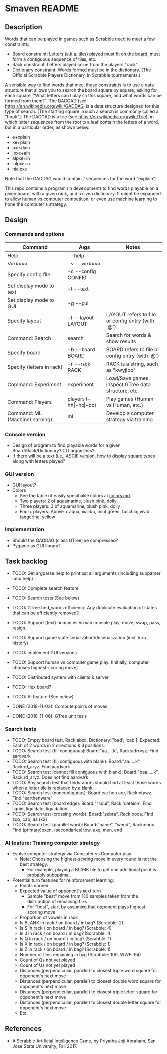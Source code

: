 # Smaven README

## Description
Words that can be played in games such as Scrabble need to meet a few constraints:
* Board constraint: Letters (a.k.a. tiles) played must fit on the board, must form a contiguous sequence of tiles, etc.
* Rack constraint: Letters played come from the players "rack". 
* Dictionary constraint: Words formed must be in the dictionary. (The Official Scrabble Players Dictionary, in Scrabble tournaments.)

A sensible way to find words that meet these constraints is to use a data structure that allows you to search the board square by square, asking for each square, "What letters can I play on this square, and what words can be formed from them?". The DAGGAD (see https://en.wikipedia.org/wiki/GADDAG) is a data structure designed for this type of search. (The starting square in such a search is commonly called a "hook".) The DAGGAD is a trie (see https://en.wikipedia.org/wiki/Trie), in which letter sequences from the root to a leaf contain the letters of a word, but in a particular order, as shown below.
* e+xplain
* xe+plain
* pxe+lain
* lpxe+ain
* alpxe+in
* ialpxe+n
* nialpxe

Note that the GADDAG would contain 7 sequences for the word "explain".

This repo contains a program (in development) to find words playable on a given board, with a given rack, and a given dictionary.
It might be expanded to allow human vs computer competition, or even use machine learning to hone the computer's strategy.

## Design

### Commands and options

| Command                      | Args                   | Notes                                              |
| ---------------------------- | ---------------------- | -------------------------------------------------- |
| Help                         | --help                 |                                                    |
| Verbose                      | -v --verbose           |                                                    |
| Specify config file          | -c --config CONFIG     |                                                    |
| Set display mode to text     | -t --text              |                                                    |
| Set display mode to GUI      | -g --gui               |                                                    |
| Specify layout               | -l --layout LAYOUT     | LAYOUT refers to file or config entry (with '@')   |
| Command: Search              | search                 | Search for words & show results                    |
|   Specify board              |   -b --board BOARD     | BOARD refers to file or config entry (with '@')    |
|   Specify (letters in rack)  |   -r --rack RACK       | RACK is a string, such as "kwyjibo"                |
| Command: Experiment          | experiment             | Load/Save games, inspect GTree data structure, etc.|
| Command: Players             | players (-hh\|-hc\|-cc)| Play games (Human vs Human, etc.)                  |
| Command: ML (MachineLearning)| ml                     | Develop a computer strategy via training           |

### Console version
* Design of program to find playable words for a given Board/Rack/Dictionary? CLI arguments?
* If there will be a text (i.e., ASCII) version, how to display square types along with letters played?

### GUI version
* GUI layout?
* Colors
  * See the table of easily specifiable colors at [colors.md](./colors.md).
  * Two players:   2 of aquamarine, blush pink, dolly
  * Three players: 3 of aquamarine, blush pink, dolly
  * Four+ players: Above + aqua, malibu, mint green, fuschia, vivid tangerine, yellow

### Implementation
* Should the GADDAG (class GTree) be compressed?
* Pygame as GUI library?

## Task backlog
* TODO: Get argparse help to print out all arguments (including subparser cmd help)
* TODO: Complete search feature
* TODO: Search tests (See below)
* TODO: GTree.find_words efficiency. Any duplicate evaluation of states that can be efficiently removed?
* TODO: Support (text) human vs human console play: move, swap, pass, resign.
* TODO: Support game state serialization/deserialization (incl. turn history)
* TODO: Implement GUI versions
* TODO: Support human vs computer game play. (Initially, computer chooses highest-scoring move)
* TODO: Distributed system with clients & server
* TODO: Hex board?
* TODO: AI feature (See below)

* DONE (2018-11-03): Compute points of moves 
* DONE (2018-11-06): GTree unit tests

### Search tests
* TODO: Empty board test. Rack:abcd. Dictionary:['bad', 'cab']. Expected: Each of 2 words in 2 directions & 3 positions.
* TODO: Search test (fill contiguous): Board:"aa.....k", Rack:adrrvyz. Find aardvark
* TODO: Search test (fill contiguous with blank): Board:"aa.....k", Rack:rd_aryz. Find aardvark
* TODO: Search test (cannot fill contiguous with blank): Board:"baa.....k", Rack:rd_aryz. Does not find aardvark
* TODO: Any search test that finds words should find at least those words when a letter tile is replaced by a blank.
* TODO: Search test (noncontiguous): Board:ear.hen.are, Rack:xtywz. Find "earthenware"
* TODO: Search test (board edge): Board:"^liqui", Rack:'dateion'. Find liquid, liquidate, liquidation
* TODO: Search test (crossing words): Board:"zebra", Rack:ooca. Find zoo, cab, aa (x2) 
* TODO: Search test (parallel word): Board:"name", "wend", Rack:enox. Find (primary)oxen, (secondaries)now, axe, men, end

### AI feature: Training computer strategy
* Evolve computer strategy via Computer vs Computer play
  * Note: Choosing the highest-scoring move in every round is not the best strategy.
    * For example, playing a BLANK tile to get one additional point is probably suboptimal.
* Potential turn features for reinforcement learning:
  * Points earned
  * Expected value of opponent's next turn
    * Sample "best" move from 100 samples taken from the distribution of remaining files
    * For "best", start by assuming that opponent plays highest-scoring move
  * Proportion of vowels in rack
  * Is BLANK in rack / on board / in bag? (Scrabble: 2)
  * Is S in rack / on board / in bag? (Scrabble: 4)
  * Is J in rack / on board / in bag? (Scrabble: 1)
  * Is Q in rack / on board / in bag? (Scrabble: 1)
  * Is X in rack / on board / in bag? (Scrabble: 1)
  * Is Z in rack / on board / in bag? (Scrabble: 1)
  * Number of tiles remaining in bag (Scrabble: 100, WWF: 94)
  * Count of Qs not yet played
  * Count of Us not yet played
  * Distances (perpendicular, parallel) to closest triple word square for opponent's next move
  * Distances (perpendicular, parallel) to closest double word square for opponent's next move
  * Distances (perpendicular, parallel) to closest triple letter square for opponent's next move
  * Distances (perpendicular, parallel) to closest double letter square for opponent's next move
  * Etc.

## References

* A Scrabble Artificial Intelligence Game, by Priyatha Joji Abraham, San Jose State University, Fall 2017.
